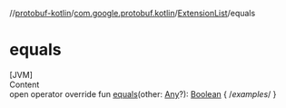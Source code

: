 //[protobuf-kotlin](/reference/kotlin/api-docs/)/[com.google.protobuf.kotlin](/reference/kotlin/api-docs/protobuf-kotlin/com.google.protobuf.kotlin/)/[ExtensionList]()/equals

# equals

[JVM] \
Content \
open operator override fun [equals]()(other:
[Any](https://kotlinlang.org/api/latest/jvm/stdlib/kotlin/-any/index.html)?):
[Boolean](https://kotlinlang.org/api/latest/jvm/stdlib/kotlin/-boolean/index.html) { /*examples*/ }
